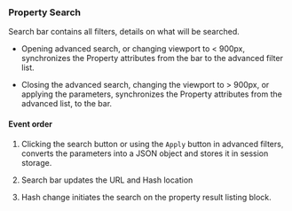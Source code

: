 ### Property Search 

Search bar contains all filters, details on what will be searched.

* Opening advanced search, or changing viewport to < 900px, synchronizes the Property attributes from the bar to the advanced filter list.

* Closing the advanced search, changing the viewport to > 900px, or applying the parameters, synchronizes the Property attributes from the advanced list, to the bar.

#### Event order

1. Clicking the search button or using the `Apply` button in advanced filters, converts the parameters into a JSON object and stores it in session storage.

1. Search bar updates the URL and Hash location

1. Hash change initiates the search on the property result listing block.
